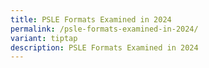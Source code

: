 ```yaml
---
title: PSLE Formats Examined in 2024
permalink: /psle-formats-examined-in-2024/
variant: tiptap
description: PSLE Formats Examined in 2024
---
```

